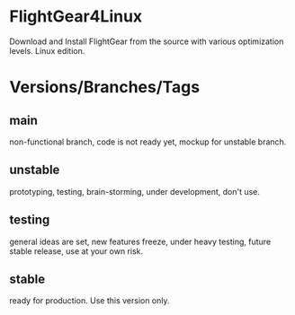# FlightGear4Linux
Download and Install FlightGear from the source with various optimization levels. Linux edition.

# Versions/Branches/Tags

## main
non-functional branch, code is not ready yet, mockup for unstable branch.

## unstable
prototyping, testing, brain-storming, under development, don't use.

## testing
general ideas are set, new features freeze, under heavy testing, future stable release, use at your own risk.

## stable
ready for production. Use this version only.
